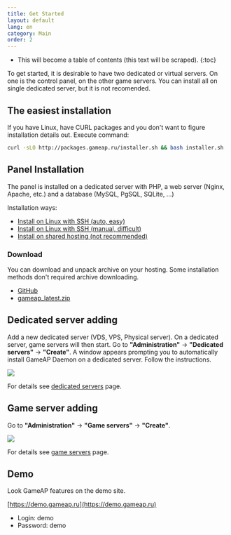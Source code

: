 ```yaml
---
title: Get Started
layout: default
lang: en
category: Main
order: 2
---
```


* This will become a table of contents (this text will be scraped).
{:toc}

To get started, it is desirable to have two dedicated or virtual servers. On one is the control panel, on the other game servers. You can install all on single dedicated server, but it is not recomended.

## The easiest installation

If you have Linux, have CURL packages and you don't want to figure installation details out. Execute command:
```bash
curl -sLO http://packages.gameap.ru/installer.sh && bash installer.sh
```

## Panel Installation

The panel is installed on a dedicated server with PHP, a web server (Nginx, Apache, etc.) and a database (MySQL, PgSQL, SQLite, ...)

Installation ways:

* [Install on Linux with SSH (auto, easy)](/en/auto_install.html)
* [Install on Linux with SSH (manual, difficult)](/en/manual_install.html)
* [Install on shared hosting (not recommended)](/en/shared_install.html)

### Download

You can download and unpack archive on your hosting. Some installation methods don't required archive downloading.

* [GitHub](https://github.com/et-nik/gameap)
* [gameap_latest.zip](http://www.gameap.ru/gameap_latest.zip)

## Dedicated server adding

Add a new dedicated server (VDS, VPS, Physical server). On a dedicated server, game servers will then start.
Go to **"Administration"** -> **"Dedicated servers"** -> **"Create"**.
A window appears prompting you to automatically install GameAP Daemon on a dedicated server.
Follow the instructions.

![](/images/en/get_started/add_dedicated_server.gif)

For details see [dedicated servers](/en/gameap_configure/dedicated_servers.html) page.

## Game server adding

Go to **"Administration"** -> **"Game servers"** -> **"Create"**.

![](/images/en/get_started/add_game_server.gif)

For details see [game servers](/en/gameap_configure/game_servers.html) page.

## Demo

Look GameAP features on the demo site.

[https://demo.gameap.ru](https://demo.gameap.ru)

* Login: demo
* Password: demo

